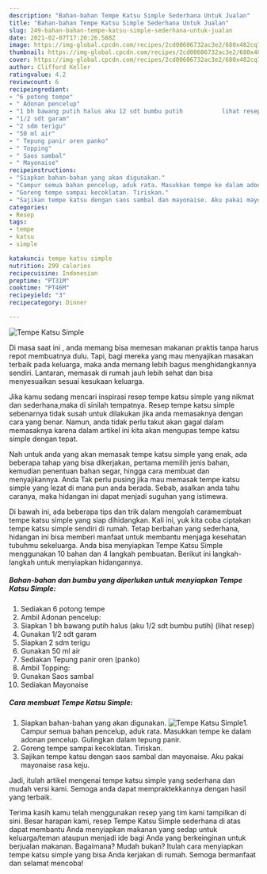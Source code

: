 ```yaml
---
description: "Bahan-bahan Tempe Katsu Simple Sederhana Untuk Jualan"
title: "Bahan-bahan Tempe Katsu Simple Sederhana Untuk Jualan"
slug: 249-bahan-bahan-tempe-katsu-simple-sederhana-untuk-jualan
date: 2021-02-07T17:20:26.588Z
image: https://img-global.cpcdn.com/recipes/2cd00606732ac3e2/680x482cq70/tempe-katsu-simple-foto-resep-utama.jpg
thumbnail: https://img-global.cpcdn.com/recipes/2cd00606732ac3e2/680x482cq70/tempe-katsu-simple-foto-resep-utama.jpg
cover: https://img-global.cpcdn.com/recipes/2cd00606732ac3e2/680x482cq70/tempe-katsu-simple-foto-resep-utama.jpg
author: Clifford Keller
ratingvalue: 4.2
reviewcount: 6
recipeingredient:
- "6 potong tempe"
- " Adonan pencelup"
- "1 bh bawang putih halus aku 12 sdt bumbu putih           lihat resep"
- "1/2 sdt garam"
- "2 sdm terigu"
- "50 ml air"
- " Tepung panir oren panko"
- " Topping"
- " Saos sambal"
- " Mayonaise"
recipeinstructions:
- "Siapkan bahan-bahan yang akan digunakan."
- "Campur semua bahan pencelup, aduk rata. Masukkan tempe ke dalam adonan pencelup. Gulingkan dalam tepung panir."
- "Goreng tempe sampai kecoklatan. Tiriskan."
- "Sajikan tempe katsu dengan saos sambal dan mayonaise. Aku pakai mayonaise rasa keju."
categories:
- Resep
tags:
- tempe
- katsu
- simple

katakunci: tempe katsu simple 
nutrition: 299 calories
recipecuisine: Indonesian
preptime: "PT31M"
cooktime: "PT46M"
recipeyield: "3"
recipecategory: Dinner

---
```



![Tempe Katsu Simple](https://img-global.cpcdn.com/recipes/2cd00606732ac3e2/680x482cq70/tempe-katsu-simple-foto-resep-utama.jpg)

Di masa  saat ini , anda memang bisa memesan makanan praktis tanpa harus repot membuatnya dulu. Tapi, bagi mereka yang mau menyajikan masakan terbaik pada keluarga, maka anda memang lebih bagus menghidangkannya sendiri. Lantaran, memasak di rumah jauh lebih sehat dan bisa menyesuaikan sesuai kesukaan keluarga.

Jika kamu sedang mencari inspirasi resep tempe katsu simple yang nikmat dan sederhana,maka di sinilah tempatnya. Resep tempe katsu simple  sebenarnya tidak susah untuk dilakukan jika anda memasaknya dengan cara yang benar. Namun, anda tidak perlu takut akan gagal dalam memasaknya 
karena dalam artikel ini kita akan mengupas tempe katsu simple dengan tepat.  



Nah untuk anda yang akan memasak tempe katsu simple yang enak, ada beberapa tahap yang bisa dikerjakan, pertama memilih jenis bahan, kemudian penentuan bahan segar, hingga cara membuat dan menyajikannya. Anda Tak perlu pusing jika mau memasak tempe katsu simple yang lezat di mana pun anda berada. Sebab, asalkan anda  tahu caranya, maka hidangan ini dapat menjadi suguhan yang istimewa.

Di bawah ini, ada beberapa tips dan trik dalam mengolah caramembuat tempe katsu simple yang siap dihidangkan. Kali ini, yuk kita coba ciptakan tempe katsu simple sendiri di rumah. Tetap berbahan yang sederhana, hidangan ini bisa memberi manfaat untuk membantu menjaga kesehatan tubuhmu sekeluarga. Anda bisa menyiapkan Tempe Katsu Simple menggunakan 10 bahan dan 4 langkah pembuatan. Berikut ini langkah-langkah untuk menyiapkan hidangannya.

<!--inarticleads1-->

##### Bahan-bahan dan bumbu yang diperlukan untuk menyiapkan Tempe Katsu Simple:

1. Sediakan 6 potong tempe
1. Ambil  Adonan pencelup:
1. Siapkan 1 bh bawang putih halus (aku 1/2 sdt bumbu putih)           (lihat resep)
1. Gunakan 1/2 sdt garam
1. Siapkan 2 sdm terigu
1. Gunakan 50 ml air
1. Sediakan  Tepung panir oren (panko)
1. Ambil  Topping:
1. Gunakan  Saos sambal
1. Sediakan  Mayonaise




<!--inarticleads2-->

##### Cara membuat Tempe Katsu Simple:

1. Siapkan bahan-bahan yang akan digunakan.
<img src="https://img-global.cpcdn.com/steps/1064584fccacd3b2/160x128cq70/tempe-katsu-simple-langkah-memasak-1-foto.jpg" alt="Tempe Katsu Simple">1. Campur semua bahan pencelup, aduk rata. Masukkan tempe ke dalam adonan pencelup. Gulingkan dalam tepung panir.
1. Goreng tempe sampai kecoklatan. Tiriskan.
1. Sajikan tempe katsu dengan saos sambal dan mayonaise. Aku pakai mayonaise rasa keju.




Jadi, itulah artikel mengenai  tempe katsu simple  yang sederhana dan mudah versi kami. Semoga anda dapat mempraktekkannya dengan hasil yang terbaik. 

Terima kasih kamu telah menggunakan resep yang tim kami tampilkan di sini. Besar harapan kami, resep  Tempe Katsu Simple sederhana di atas dapat membantu Anda menyiapkan makanan yang sedap untuk keluarga/teman ataupun menjadi ide bagi Anda yang berkeinginan untuk berjualan makanan. Bagaimana? Mudah bukan? Itulah cara menyiapkan tempe katsu simple yang bisa Anda kerjakan di rumah. Semoga bermanfaat dan selamat mencoba!

